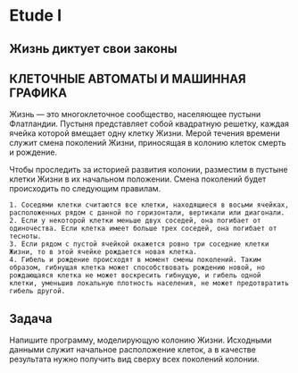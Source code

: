 # Etude I
## Жизнь диктует свои законы
## КЛЕТОЧНЫЕ АВТОМАТЫ И МАШИННАЯ ГРАФИКА

Жизнь — это многоклеточное сообщество, населяющее пустыни Флатландии. Пустыня представляет собой квадратную решетку, каждая ячейка которой вмещает одну клетку Жизни. Мерой течения времени служит смена поколений Жизни, приносящая в колонию клеток смерть и рождение.

Чтобы проследить за историей развития колонии, разместим в пустыне клетки Жизни в их начальном положении. Смена поколений будет происходить по следующим правилам.

    1. Соседями клетки считаются все клетки, находящиеся в восьми ячейках, расположенных рядом с данной по горизонтали, вертикали или диагонали.
    2. Если у некоторой клетки меньше двух соседей, она погибает от одиночества. Если клетка имеет больше трех соседей, она погибает от тесноты.
    3. Если рядом с пустой ячейкой окажется ровно три соседние клетки Жизни, то в этой ячейке рождается новая клетка.
    4. Гибель и рождение происходят в момент смены поколений. Таким образом, гибнущая клетка может способствовать рождению новой, но рождающаяся клетка не может воскресить гибнущую, и гибель одной клетки, уменьшив локальную плотность населения, не может предотвратить гибель другой.

## Задача
Напишите программу, моделирующую колонию Жизни. Исходными данными служит начальное расположение клеток, а в качестве результата нужно получить вид сверху всех поколений колонии.
